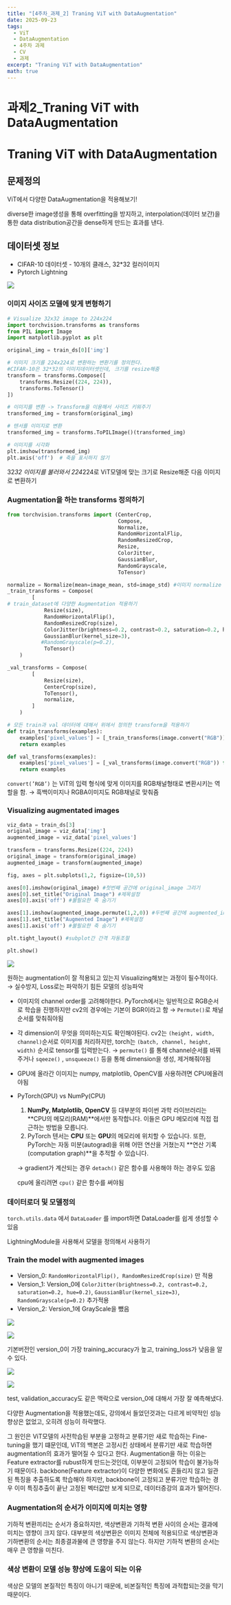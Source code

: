 ```yaml
---
title: "[4주차_과제_2] Traning ViT with DataAugmentation"
date: 2025-09-23
tags:
  - ViT
  - DataAugmentation
  - 4주차 과제
  - CV
  - 과제
excerpt: "Traning ViT with DataAugmentation"
math: true
---
```


# 과제2_Traning ViT with DataAugmentation

# Traning ViT with DataAugmentation

## 문제정의

ViT에서 다양한 DataAugmentation을 적용해보기!

diverse한 image생성을 통해 overfitting을 방지하고, interpolation(데이터 보간)을 통한 data distribution공간을 dense하게 만드는 효과를 낸다.

## 데이터셋 정보

- CIFAR-10 데이터셋 - 10개의 클래스, 32*32 컬러이미지
- Pytorch Lightning

![](/assets/images/2025-09-23-11-44-20.png)

### 이미지 사이즈 모델에 맞게 변형하기

```python
# Visualize 32x32 image to 224x224
import torchvision.transforms as transforms
from PIL import Image
import matplotlib.pyplot as plt

original_img = train_ds[0]['img']

# 이미지 크기를 224x224로 변환하는 변환기를 정의한다.
#CIFAR-10은 32*32의 이미지데이터셋인데, 크기를 resize해줌
transform = transforms.Compose([
    transforms.Resize((224, 224)),
    transforms.ToTensor()
])

# 이미지를 변환 -> Transform을 이용해서 사이즈 키워주기
transformed_img = transform(original_img)

# 텐서를 이미지로 변환
transformed_img = transforms.ToPILImage()(transformed_img)

# 이미지를 시각화
plt.imshow(transformed_img)
plt.axis('off')  # 축을 표시하지 않기
```

32*32 이미지를 불러와서 224*224로 ViT모델에 맞는 크기로 Resize해준 다음 이미지로 변환하기

### Augmentation을 하는 transforms 정의하기

```python
from torchvision.transforms import (CenterCrop,
                                    Compose,
                                    Normalize,
                                    RandomHorizontalFlip,
                                    RandomResizedCrop,
                                    Resize,
                                    ColorJitter,
                                    GaussianBlur,
                                    RandomGrayscale,
                                    ToTensor)

normalize = Normalize(mean=image_mean, std=image_std) #이미지 normalize
_train_transforms = Compose(
        [
# train_dataset에 다양한 Augmentation 적용하기
            Resize(size),
            RandomHorizontalFlip(),
            RandomResizedCrop(size),
            ColorJitter(brightness=0.2, contrast=0.2, saturation=0.2, hue=0.2),
            GaussianBlur(kernel_size=3),
           #RandomGrayscale(p=0.2),
            ToTensor()         
    )

_val_transforms = Compose(
        [
            Resize(size),
            CenterCrop(size),
            ToTensor(),
            normalize,
        ]
    )

# 모든 train과 val 데이터에 대해서 위에서 정의한 transform을 적용하기
def train_transforms(examples):
    examples['pixel_values'] = [_train_transforms(image.convert("RGB")) for image in examples['img']]
    return examples

def val_transforms(examples):
    examples['pixel_values'] = [_val_transforms(image.convert("RGB")) for image in examples['img']]
    return examples
```

`convert(’RGB’)` 는 ViT의 입력 형식에 맞게 이미지를 RGB채널형태로 변환시키는 역할을 함. → 흑백이미지나 RGBA이미지도 RGB채널로 맞춰줌

### Visualizing augmentated images

```python
viz_data = train_ds[3]
original_image = viz_data['img']
augmented_image = viz_data['pixel_values']

transform = transforms.Resize((224, 224))
original_image = transform(original_image)
augmented_image = transform(augmented_image)

fig, axes = plt.subplots(1,2, figsize=(10,5))

axes[0].imshow(original_image) #첫번째 공간에 original_image 그리기
axes[0].set_title("Original Image") #제목설정
axes[0].axis('off') #불필요한 축 숨기기

axes[1].imshow(augmented_image.permute(1,2,0)) #두번째 공간에 augmented_image 그리기
axes[1].set_title("Augmented Image") #제목설정
axes[1].axis('off') #불필요한 축 숨기기

plt.tight_layout() #subplot간 간격 자동조절

plt.show()
```

![](/assets/images/2025-09-23-11-42-57.png)

원하는 augmentation이 잘 적용되고 있는지 Visualizing해보는 과정이 필수적이다. → 실수방지, Loss로는 파악하기 힘든 모델의 성능파악

- 이미지의 channel order를 고려해야한다. PyTorch에서는 일반적으로 RGB순서로 학습을 진행하지만 cv2의 경우에는 기본이 BGR이라고 함 → `Permute()`로 채널 순서를 맞춰줘야됨
- 각 dimension이 무엇을 의미하는지도 확인해야된다. cv2는 `(height, width, channel)`순서로 이미지를 처리하지만, torch는 `(batch, channel, height, width)` 순서로 tensor를 입력받는다. → `permute()` 를 통해 channel순서를 바꿔주거나 `sqeeze()` , `unsqueeze()` 등을 통해 dimension을 생성, 제거해줘야됨
- GPU에 올라간 이미지는 numpy, matplotlib, OpenCV를 사용하려면 CPU에올려야됨
- PyTorch(GPU) vs NumPy(CPU)
    1. **NumPy, Matplotlib, OpenCV** 등 대부분의 파이썬 과학 라이브러리는 **CPU의 메모리(RAM)**에서만 동작합니다. 이들은 GPU 메모리에 직접 접근하는 방법을 모릅니다.
    2. PyTorch 텐서는 **CPU** 또는 **GPU**의 메모리에 위치할 수 있습니다. 또한, PyTorch는 자동 미분(autograd)을 위해 어떤 연산을 거쳤는지 **연산 기록(computation graph)**을 추적할 수 있습니다.
    
    → gradient가 계산되는 경우 `detach()` 같은 함수를 사용해야 하는 경우도 있음
    
    cpu에 올리려면 `cpu()` 같은 함수를 써야됨
    

### 데이터로더 및 모델정의

`torch.utils.data` 에서 `DataLoader` 를 import하면 DataLoader를 쉽게 생성할 수 있음

LightningModule을 사용해서 모델을 정의해서 사용하기

### **Train the model with augmented images**

- Version_0: `RandomHorizontalFlip(), RandomResizedCrop(size)` 만 적용
- Version_1: Version_0에 `ColorJitter(brightness=0.2, contrast=0.2, saturation=0.2, hue=0.2)`, `GaussianBlur(kernel_size=3)`, `RandomGrayscale(p=0.2)` 추가적용
- Version_2: Version_1에 GrayScale을 뺐음

![](/assets/images/2025-09-23-11-43-35.png)

![](/assets/images/2025-09-23-11-43-42.png)

기본버전인 version_0이 가장 training_accuracy가 높고, training_loss가 낮음을 알 수 있다.

![](/assets/images/2025-09-23-11-43-51.png)

![](/assets/images/2025-09-23-11-43-57.png)

test, validation_accuracy도 같은 맥락으로 version_0에 대해서 가장 잘 예측해냈다.

다양한 Augmentation을 적용했는데도, 강의에서 들었던것과는 다르게 비약적인 성능향상은 없었고, 오히려 성능이 하락했다.

그 원인은 ViT모델의 사전학습된 부분을 고정하고 분류기만 새로 학습하는 Fine-tuning을 했기 떄문인데, ViT의 백본은 고정시킨 상태에서 분류기만 새로 학습하면 augmentation의 효과가 떨어질 수 있다고 한다. Augmentation을 하는 이유는 Feature extractor를 rubust하게 만드는것인데, 이부분이 고정되어 학습이 불가능하기 때문이다. backbone(Feature extractor)이 다양한 변화에도 흔들리지 않고 일관된 특징을 추출하도록 학습해야 하지만, backbone이 고정되고 분류기만 학습하는 경우 이미 특징추출이 끝난 고정된 벡터값만 보게 되므로, 데이터증강의 효과가 떨어진다.

### Augmentation의 순서가 이미지에 미치는 영향

기하적 변환끼리는 순서가 중요하지만, 색상변환과 기하적 변환 사이의 순서는 결과에 미치는 영향이 크지 않다. 대부분의 색상변환은 이미지 전체에 적용되므로 색상변환과 기하변환의 순서는 최종결과물에 큰 영향을 주지 않는다. 하지만 기하적 변환의 순서는 매우 큰 영향을 미친다.

### 색상 변환이 모델 성능 향상에 도움이 되는 이유

 색상은 모델의 본질적인 특징이 아니기 때문에, 비본질적인 특징에 과적합되는것을 막기 때문이다.